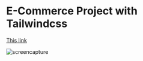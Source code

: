 # E-Commerce Project with Tailwindcss

[This link](http://example.net/)

![screencapture](https://user-images.githubusercontent.com/98126723/198038543-93a030a2-da7c-4670-adc2-38730965890b.png)

